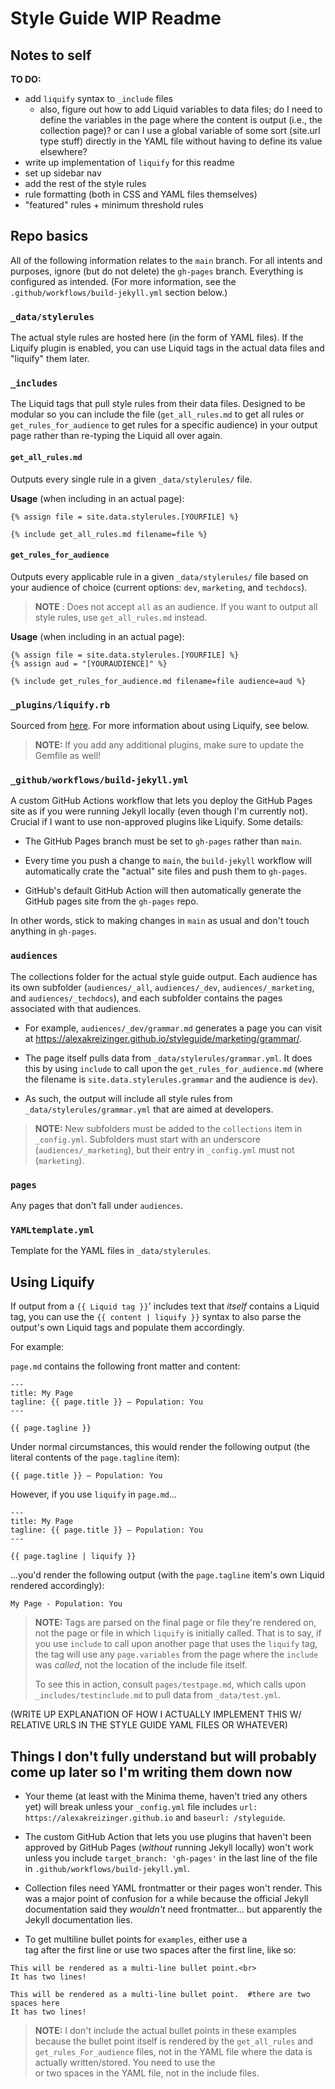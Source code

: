 # Style Guide WIP Readme

## Notes to self

**TO DO:** 
* add `liquify` syntax to `_include` files
    * also, figure out how to add Liquid variables to data files; do I need to define the variables in the page where the content is output (i.e., the collection page)? or can I use a global variable of some sort (site.url type stuff) directly in the YAML file without having to define its value elsewhere?
* write up implementation of `liquify` for this readme 
* set up sidebar nav
* add the rest of the style rules
* rule formatting (both in CSS and YAML files themselves)
* "featured" rules + minimum threshold rules

## Repo basics

All of the following information relates to the `main` branch. For all intents and purposes, ignore (but do not delete) the `gh-pages` branch. Everything is configured as intended. (For more information, see the `.github/workflows/build-jekyll.yml` section below.)

### `_data/stylerules`

The actual style rules are hosted here (in the form of YAML files). If the Liquify plugin is enabled, you can use Liquid tags in the actual data files and "liquify" them later.

### `_includes`

The Liquid tags that pull style rules from their data files. Designed to be modular so you can include the file (`get_all_rules.md` to get all rules or `get_rules_for_audience` to get rules for a specific audience) in your output page rather than re-typing the Liquid all over again.
    
#### `get_all_rules.md`
Outputs every single rule in a given `_data/stylerules/` file. 
    
**Usage** (when including in an actual page):
``` 
{% assign file = site.data.stylerules.[YOURFILE] %}

{% include get_all_rules.md filename=file %}
```

#### `get_rules_for_audience`
Outputs every applicable rule in a given `_data/stylerules/` file based on your audience of choice (current options: `dev`, `marketing`, and `techdocs`). 

> **NOTE** : Does not accept `all` as an audience. If you want to output all style rules, use `get_all_rules.md` instead.

**Usage** (when including in an actual page):
```
{% assign file = site.data.stylerules.[YOURFILE] %}
{% assign aud = "[YOURAUDIENCE]" %}

{% include get_rules_for_audience.md filename=file audience=aud %}
```             
### `_plugins/liquify.rb`

Sourced from [here](https://github.com/vividh/liquify). For more information about using Liquify, see below. 

> **NOTE:** If you add any additional plugins, make sure to update the Gemfile as well!

### `_github/workflows/build-jekyll.yml`

A custom GitHub Actions workflow that lets you deploy the GitHub Pages site as if you were running Jekyll locally (even though I'm currently not). Crucial if I want to use non-approved plugins like Liquify. Some details:

* The GitHub Pages branch must be set to `gh-pages` rather than `main`. 

* Every time you push a change to `main`, the `build-jekyll` workflow will automatically crate the "actual" site files and push them to `gh-pages`.

* GitHub's default GitHub Action will then automatically generate the GitHub pages site from the `gh-pages` repo.

In other words, stick to making changes in `main` as usual and don't touch anything in `gh-pages`. 

### `audiences`

The collections folder for the actual style guide output. Each audience has its own subfolder (`audiences/_all`, `audiences/_dev`, `audiences/_marketing`, and `audiences/_techdocs`), and each subfolder contains the pages associated with that audiences.

* For example, `audiences/_dev/grammar.md` generates a page you can visit at https://alexakreizinger.github.io/styleguide/marketing/grammar/. 

* The page itself pulls data from `_data/stylerules/grammar.yml`. It does this by using `include` to call upon the `get_rules_for_audience.md` (where the filename is `site.data.stylerules.grammar` and the audience is `dev`).

* As such, the output will include all style rules from `_data/stylerules/grammar.yml` that are aimed at developers.

> **NOTE:** New subfolders must be added to the `collections` item in `_config.yml`. Subfolders must start with an underscore (`audiences/_marketing`), but their entry in `_config.yml` must not (`marketing`).

### `pages`

Any pages that don't fall under `audiences`. 

### `YAMLtemplate.yml`

Template for the YAML files in `_data/stylerules`.

## Using Liquify

If output from a `{{ Liquid tag }}`' includes text that *itself* contains a Liquid tag, you can use the `{{ content | liquify }}` syntax to also parse the output's own Liquid tags and populate them accordingly.

For example:

`page.md` contains the following front matter and content:

```
---
title: My Page
tagline: {{ page.title }} — Population: You
---

{{ page.tagline }}
```
Under normal circumstances, this would render the following output (the literal contents of the `page.tagline` item):

`{{ page.title }} — Population: You`

However, if you use `liquify` in `page.md`...
```
---
title: My Page
tagline: {{ page.title }} — Population: You
---

{{ page.tagline | liquify }}
```
...you'd render the following output (with the `page.tagline` item's own Liquid rendered accordingly):

`My Page - Population: You`

> **NOTE:** Tags are parsed on the final page or file they're rendered on, not the page or file in which `liquify` is initially called. That is to say, if you use `include` to call upon another page that uses the `liquify` tag, the tag will use any `page.variables` from the page where the `include` was *called*, not the location of the include file itself. 
>
> To see this in action, consult `pages/testpage.md`, which calls upon `_includes/testinclude.md` to pull data from `_data/test.yml`.

(WRITE UP EXPLANATION OF HOW I ACTUALLY IMPLEMENT THIS W/ RELATIVE URLS IN THE STYLE GUIDE YAML FILES OR WHATEVER)

## Things I don't fully understand but will probably come up later so I'm writing them down now

* Your theme (at least with the Minima theme, haven't tried any others yet) will break unless your `_config.yml` file includes `url: https://alexakreizinger.github.io` and `baseurl: /styleguide`.

* The custom GitHub Action that lets you use plugins that haven't been approved by GitHub Pages (*without* running Jekyll locally) won't work unless you include `target_branch: 'gh-pages'` in the last line of the file in `.github/workflows/build-jekyll.yml`.

* Collection files need YAML frontmatter or their pages won't render. This was a major point of confusion for a while because the official Jekyll documentation said they *wouldn't* need frontmatter... but apparently the Jekyll documentation lies.

* To get multiline bullet points for `examples`, either use a <br> tag after the first line or use two spaces after the first line, like so:

```
This will be rendered as a multi-line bullet point.<br>
It has two lines!
```

```
This will be rendered as a multi-line bullet point.  #there are two spaces here
It has two lines!
```

> **NOTE:** I don't include the actual bullet points in these examples because the bullet point itself is rendered by the `get_all_rules` and `get_rules_For_audience` files, not in the YAML file where the data is actually written/stored. You need to use the <br> or two spaces in the YAML file, not in the include files.